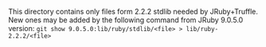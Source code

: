 This directory contains only files form 2.2.2 stdlib needed by JRuby+Truffle. 
New ones may be added by the following command from JRuby 9.0.5.0 version: 
`git show 9.0.5.0:lib/ruby/stdlib/<file> > lib/ruby-2.2.2/<file>` 

